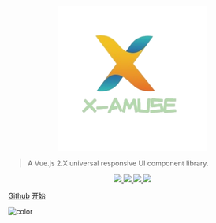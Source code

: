<p align="center">
  <img src="assets/logo.jpg" style="max-width: 500px; width: 300px">
</p>

> A Vue.js 2.X universal responsive UI component library.

<p align="center">
  <a href="https://www.npmjs.com/package/x-amuse">
    <img src="https://img.shields.io/npm/dw/x-amuse">
  </a>
  <a href="https://www.npmjs.com/package/x-amuse">
    <img src="https://img.shields.io/npm/v/x-amuse">
  </a>
   <a href="https://www.npmjs.com/package/x-amuse">
    <img src="https://img.shields.io/npm/l/x-amuse">
  </a>
  <a href="https://www.npmjs.com/package/x-amuse">
    <img src="https://img.shields.io/bundlephobia/min/x-amuse">
  </a>
</p>

[Github](https://github.com/jackszz/x-amuse)
[开始](quickStart.md)


![color](#ffffff)